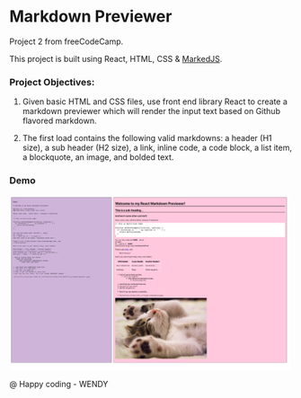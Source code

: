 # Markdown Previewer

Project 2 from freeCodeCamp.

This project is built using React, HTML, CSS & <a href="https://github.com/markedjs/marked?utm_source=cdnjs&utm_medium=cdnjs_link&utm_campaign=cdnjs_library">MarkedJS</a>.

### Project Objectives:

1. Given basic HTML and CSS files, use front end library React to create a markdown previewer which will render the input text based on Github flavored markdown.

2. The first load contains the following valid markdowns: a header (H1 size), a sub header (H2 size), a link, inline code, a code block, a list item, a blockquote, an image, and bolded text.

### Demo

<img src="https://github.com/WendyChenj/markdown-previewer/blob/master/screenshot/markdown-previewer.png" width=500>

@ Happy coding - WENDY
